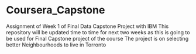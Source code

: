 # Coursera_Capstone
Assignment of Week 1 of Final Data Capstone Project with IBM
This repository will be updated time to time for next two weeks as this is going to be used for Final Capstone project of the course
The project is on selecting better Neighbourhoods to live in Torronto
